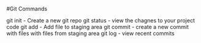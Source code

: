 #Git Commands

git init - Create a new git repo
git status - view the chagnes to your project code
git add - Add file to staging area
git commit - create a new commit with files with files from staging area
git log - view recent commits
